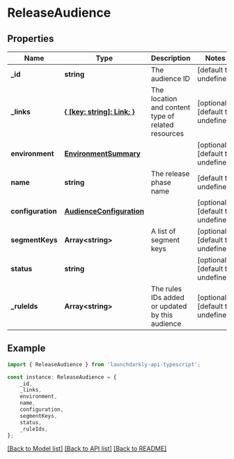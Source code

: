 # ReleaseAudience


## Properties

Name | Type | Description | Notes
------------ | ------------- | ------------- | -------------
**_id** | **string** | The audience ID | [default to undefined]
**_links** | [**{ [key: string]: Link; }**](Link.md) | The location and content type of related resources | [optional] [default to undefined]
**environment** | [**EnvironmentSummary**](EnvironmentSummary.md) |  | [optional] [default to undefined]
**name** | **string** | The release phase name | [default to undefined]
**configuration** | [**AudienceConfiguration**](AudienceConfiguration.md) |  | [optional] [default to undefined]
**segmentKeys** | **Array&lt;string&gt;** | A list of segment keys | [optional] [default to undefined]
**status** | **string** |  | [optional] [default to undefined]
**_ruleIds** | **Array&lt;string&gt;** | The rules IDs added or updated by this audience | [optional] [default to undefined]

## Example

```typescript
import { ReleaseAudience } from 'launchdarkly-api-typescript';

const instance: ReleaseAudience = {
    _id,
    _links,
    environment,
    name,
    configuration,
    segmentKeys,
    status,
    _ruleIds,
};
```

[[Back to Model list]](../README.md#documentation-for-models) [[Back to API list]](../README.md#documentation-for-api-endpoints) [[Back to README]](../README.md)
